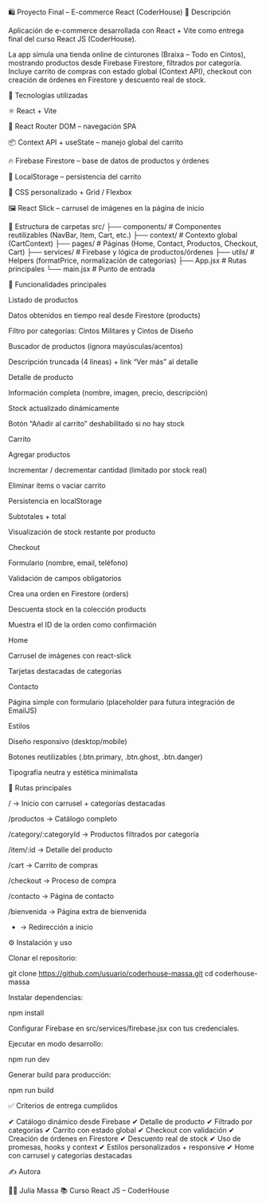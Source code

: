 🛍️ Proyecto Final – E-commerce React (CoderHouse)
📌 Descripción

Aplicación de e-commerce desarrollada con React + Vite como entrega final del curso React JS (CoderHouse).

La app simula una tienda online de cinturones (Braixa – Todo en Cintos), mostrando productos desde Firebase Firestore, filtrados por categoría. Incluye carrito de compras con estado global (Context API), checkout con creación de órdenes en Firestore y descuento real de stock.

🚀 Tecnologías utilizadas

⚛ React + Vite

🧭 React Router DOM – navegación SPA

📦 Context API + useState – manejo global del carrito

🔥 Firebase Firestore – base de datos de productos y órdenes

💾 LocalStorage – persistencia del carrito

🎨 CSS personalizado + Grid / Flexbox

🖼️ React Slick – carrusel de imágenes en la página de inicio

📂 Estructura de carpetas
src/
├── components/       # Componentes reutilizables (NavBar, Item, Cart, etc.)
├── context/          # Contexto global (CartContext)
├── pages/            # Páginas (Home, Contact, Productos, Checkout, Cart)
├── services/         # Firebase y lógica de productos/órdenes
├── utils/            # Helpers (formatPrice, normalización de categorías)
├── App.jsx           # Rutas principales
└── main.jsx          # Punto de entrada

🛒 Funcionalidades principales

Listado de productos

Datos obtenidos en tiempo real desde Firestore (products)

Filtro por categorías: Cintos Militares y Cintos de Diseño

Buscador de productos (ignora mayúsculas/acentos)

Descripción truncada (4 líneas) + link “Ver más” al detalle

Detalle de producto

Información completa (nombre, imagen, precio, descripción)

Stock actualizado dinámicamente

Botón “Añadir al carrito” deshabilitado si no hay stock

Carrito

Agregar productos

Incrementar / decrementar cantidad (limitado por stock real)

Eliminar ítems o vaciar carrito

Persistencia en localStorage

Subtotales + total

Visualización de stock restante por producto

Checkout

Formulario (nombre, email, teléfono)

Validación de campos obligatorios

Crea una orden en Firestore (orders)

Descuenta stock en la colección products

Muestra el ID de la orden como confirmación

Home

Carrusel de imágenes con react-slick

Tarjetas destacadas de categorías

Contacto

Página simple con formulario (placeholder para futura integración de EmailJS)

Estilos

Diseño responsivo (desktop/mobile)

Botones reutilizables (.btn.primary, .btn.ghost, .btn.danger)

Tipografía neutra y estética minimalista

🔗 Rutas principales

/ → Inicio con carrusel + categorías destacadas

/productos → Catálogo completo

/category/:categoryId → Productos filtrados por categoría

/item/:id → Detalle del producto

/cart → Carrito de compras

/checkout → Proceso de compra

/contacto → Página de contacto

/bienvenida → Página extra de bienvenida

* → Redirección a inicio

⚙️ Instalación y uso

Clonar el repositorio:

git clone https://github.com/usuario/coderhouse-massa.git
cd coderhouse-massa


Instalar dependencias:

npm install


Configurar Firebase en src/services/firebase.jsx con tus credenciales.

Ejecutar en modo desarrollo:

npm run dev


Generar build para producción:

npm run build

✅ Criterios de entrega cumplidos

✔ Catálogo dinámico desde Firebase
✔ Detalle de producto
✔ Filtrado por categorías
✔ Carrito con estado global
✔ Checkout con validación
✔ Creación de órdenes en Firestore
✔ Descuento real de stock
✔ Uso de promesas, hooks y context
✔ Estilos personalizados + responsive
✔ Home con carrusel y categorías destacadas

✍️ Autora

👩‍💻 Julia Massa
📚 Curso React JS – CoderHouse